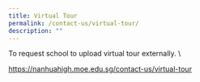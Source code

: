 ```yaml
---
title: Virtual Tour
permalink: /contact-us/virtual-tour/
description: ""
---
```


To request school to upload virtual tour externally. \

https://nanhuahigh.moe.edu.sg/contact-us/virtual-tour